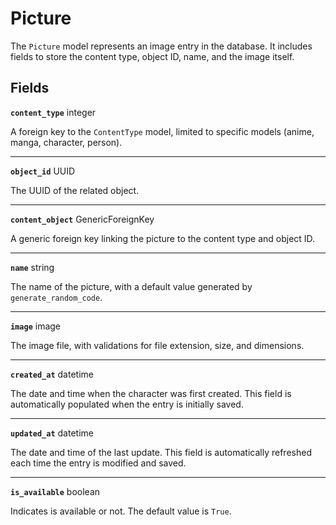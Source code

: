 # Picture <Badge type="danger" text="model" />

The `Picture` model represents an image entry in the database. It includes fields to store the content type, object ID, name, and the image itself.

## Fields

**`content_type`** integer

A foreign key to the `ContentType` model, limited to specific models (anime, manga, character, person).

---

**`object_id`** UUID

The UUID of the related object.

---

**`content_object`** GenericForeignKey

A generic foreign key linking the picture to the content type and object ID.

---

**`name`** string

The name of the picture, with a default value generated by `generate_random_code`.

---

**`image`** image

The image file, with validations for file extension, size, and dimensions.

---

**`created_at`** datetime

The date and time when the character was first created. This field is automatically populated when the entry is initially saved.

---

**`updated_at`** datetime

The date and time of the last update. This field is automatically refreshed each time the entry is modified and saved.

---

**`is_available`** boolean

Indicates is available or not. The default value is `True`.
